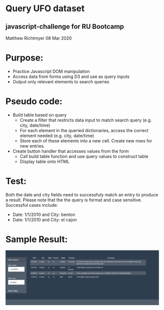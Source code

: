 # Query UFO dataset

## javascript-challenge for RU Bootcamp
Matthew Richtmyer 08 Mar 2020

# Purpose:
* Practice Javascript DOM manipulation
* Access data from forms using D3 and use as query inputs
* Output only relevant elements to search queries

# Pseudo code:
* Build table based on query
  - Create a filter that restricts data input to match search query (e.g. city, date/time)
  - For each element in the queried dictionaries, access the correct element needed (e.g. city, date/time)
  - Store each of these elements into a new cell. Create new rows for new entries.
* Create button handler that accesses values from the form
  - Call build table function and use query values to construct table
  - Display table onto HTML
    
# Test: 
Both the date and city fields need to successfuly match an entry to produce a result. Please note that the the query is format and case sensitive. Successful cases include:
- Date: 1/1/2010 and City: benton
- Date: 1/1/2010 and City: el cajon

# Sample Result:
![Sample Results](UFO-level-1/static/images/sample-results.png)
